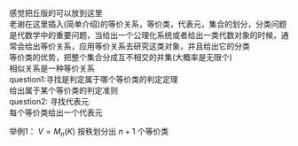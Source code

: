感觉把丘版的可以放到这里  
老谢在这里插入(简单介绍)的等价关系，等价类，代表元，集合的划分，分类问题是代数学中的重要问题，当给出一个公理化系统或者给出一类代数对象的时候，通常会给出等价关系，应用等价关系去研究这类对象，并且给出它的分类  
等价类的优势，把整个集合分成互不相交的并集(大概率是无限个)  
相似关系是一种等价关系  
question1:寻找是判定属于哪个等价类的判定定理  
给出属于某个等价类的判定准则  
question2: 寻找代表元  
每个等价类给出一个代表元  
  
举例1： $V=M_n(K)$ 按秩划分出 $n+1$ 个等价类  
